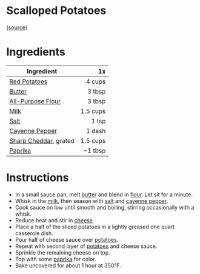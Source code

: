 ---
---
# Scalloped Potatoes

[(source)](https://www.food.com/recipe/scalloped-potatoes-85629)

# Ingredients

| Ingredient                                                          |       1x |
| ------------------------------------------------------------------- | --------:|
| [Red Potatoes](food/ingredients/Potatoes.md#Red%20Potatoes)         |   4 cups |
| [Butter](food/ingredients/butter.md)                                                              |   3 tbsp |
| [All-Purpose Flour](food/ingredients/Flour.md#All-Purpose%20Flour)  |   3 tbsp |
| [Milk](food/ingredients/Milk.md)                                    | 1.5 cups |
| [Salt](food/ingredients/Salt.md)                                    |    1 tsp |
| [Cayenne Pepper](food/ingredients/Cayenne%20Pepper.md)              |   1 dash |
| [Sharp Cheddar](food/ingredients/Cheese.md#Sharp%20Cheddar), grated | 1.5 cups |
| [Paprika](food/ingredients/Paprika.md)                              |  ~1 tbsp |

# Instructions

- In a small sauce pan, melt [butter](food/ingredients/butter.md) and blend in [flour](food/ingredients/Flour.md#All-Purpose%20Flour). Let sit for a minute.
- Whisk in the [milk](food/ingredients/Milk.md), then season with [salt](food/ingredients/Salt.md) and [cayenne pepper](food/ingredients/Cayenne%20Pepper.md).
- Cook sauce on low until smooth and boiling, stirring occasionally with a whisk.
- Reduce heat and stir in [cheese](food/ingredients/Cheese.md#Sharp%20Cheddar).
- Place a half of the sliced potatoes in a lightly greased one quart casserole dish.
- Pour half of cheese sauce over [potatoes](food/ingredients/Potatoes.md#Red%20Potatoes).
- Repeat with second layer of [potatoes](food/ingredients/Potatoes.md#Red%20Potatoes) and cheese sauce.
- Sprinkle the remaining cheese on top.
- Top with some [paprika](food/ingredients/Paprika.md) for color.
- Bake uncovered for about 1 hour at 350°F.
